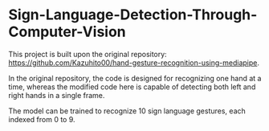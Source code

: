# Sign-Language-Detection-Through-Computer-Vision

This project is built upon the original repository: https://github.com/Kazuhito00/hand-gesture-recognition-using-mediapipe. 

In the original repository, the code is designed for recognizing one hand at a time, whereas the modified code here is capable of detecting both left and right hands in a single frame.

The model can be trained to recognize 10 sign language gestures, each indexed from 0 to 9.
